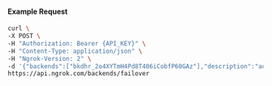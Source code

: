 <!-- Code generated for API Clients. DO NOT EDIT. -->

#### Example Request

```bash
curl \
-X POST \
-H "Authorization: Bearer {API_KEY}" \
-H "Content-Type: application/json" \
-H "Ngrok-Version: 2" \
-d '{"backends":["bkdhr_2o4XYTmH4Pd8T406iCobfP60GAz"],"description":"acme failover","metadata":"{\"environment\": \"staging\"}"}' \
https://api.ngrok.com/backends/failover
```
